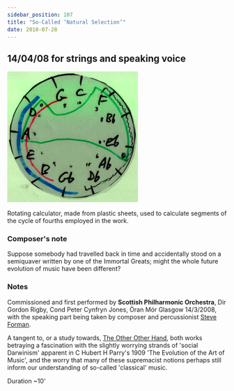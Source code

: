 ```yaml
---
sidebar_position: 107
title: "So-Called ‘Natural Selection’"
date: 2010-07-28
---
```


## 14/04/08 for strings and speaking voice

![](../../static/img/tonalcalc.png "tonal calculator")

Rotating calculator, made from plastic sheets, used to calculate segments of the cycle of fourths employed in the work.

### Composer's note

Suppose somebody had travelled back in time and accidentally stood on a semiquaver written by one of the Immortal Greats; might the whole future evolution of music have been different?

### Notes

Commissioned and first performed by **Scottish Philharmonic Orchestra**, Dir Gordon Rigby, Cond Peter Cynfryn Jones, Òran Mór Glasgow 14/3/2008, with the speaking part being taken by composer and percussionist [Steve Forman](http://www.tambourine.net/).

A tangent to, or a study towards, [The Other Other Hand](http://tedthetrumpet.wordpress.com/works/the-other-other-hand/), both works betraying a fascination with the slightly worrying strands of 'social Darwinism' apparent in C Hubert H Parry's 1909 'The Evolution of the Art of Music', and the worry that many of these supremacist notions perhaps still inform our understanding of so-called 'classical' music.

Duration ~10'

